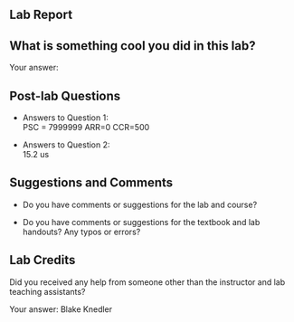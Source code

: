 ##  Lab Report ##

What is something cool you did in this lab?
-----------
Your answer: 


Post-lab Questions
-------

* Answers to Question 1: <br>
PSC = 7999999
ARR=0
CCR=500


* Answers to Question 2:    
15.2 us


Suggestions and Comments
-------

* Do you have comments or suggestions for the lab and course?


* Do you have comments or suggestions for the textbook and lab handouts? Any typos or errors?



Lab Credits
-------
Did you received any help from someone other than the instructor and lab teaching assistants?

Your answer: 
Blake Knedler

